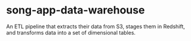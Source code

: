 # song-app-data-warehouse
An ETL pipeline that extracts their data from S3, stages them in Redshift, and transforms data into a set of dimensional tables.
